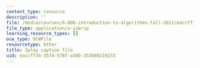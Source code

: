```yaml
---
content_type: resource
description: ''
file: /media/courses/6-006-introduction-to-algorithms-fall-2011/eaccff343574578fa30b353080219233_r5pXu1PAUkI.vtt
file_type: application/x-subrip
learning_resource_types: []
ocw_type: OCWFile
resourcetype: Other
title: 3play caption file
uid: eaccff34-3574-578f-a30b-353080219233
---
```

